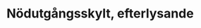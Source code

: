 ---
title: 'Nödutgångsskylt, efterlysande'
symbol_image: 'symbols/kr/22.svg'
weight: 22
card: true
card_color: 'bg-symbol-green'
---